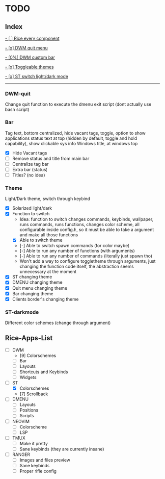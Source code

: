 # TODO

## Index

[ - [ ] Rice every component](#Rice-Apps-List)

[ - [x] DWM quit menu](#DWM-quit)

[ - [0%] DWM custom bar](#Bar)

[ - [x] Toggleable themes](#Theme)

[ - [x] ST switch light/dark mode](#ST-darkmode)

---

### DWM-quit  

 Change quit function to execute the dmenu exit script (dont actually use bash script)

### Bar

 Tag text, bottom centralized, hide vacant tags, toggle, option to show applications
 status text at top (hidden by default, toggle and hold capability), show clickable sys info
 Windows title, at windows top

 - [x] Hide Vacant tags
 - [ ] Remove status and title from main bar
 - [ ] Centralize tag bar
 - [ ] Extra bar (status)
 - [ ] Titles? (no idea)
 
### Theme  

 Light/Dark theme, switch through keybind
 
 - [x] Solarized light/dark
 - [x] Function to switch
   * Idea: function to switch changes commands, keybinds, wallpaper, runs commands, runs functions, changes color scheme, all configurable inside config.h, so it must be able to take a argument and make all those functions
   - [x] Able to switch theme
   - [-] Able to switch spawn commands (for color maybe)
   - [-] Able to run any number of functions (with arguments)
   - [-] Able to run any number of commands (literally just spawn tho)
   * Won't add a way to configure toggletheme through arguments, just changing the function code itself, the abstraction seems unnecessary at the moment  
 - [x] ST changing theme
 - [x] DMENU changing theme
 - [x] Quit menu changing theme
 - [x] Bar changing theme
 - [x] Clients border's changing theme

### ST-darkmode  

 Different color schemes (change through argument)

## Rice-Apps-List

 - [ ] DWM
   - [9] Colorschemes
   - [ ] Bar
   - [ ] Layouts
   - [ ] Shortcuts and Keybinds
   - [ ] Widgets
 - [ ] ST
   - [x] Colorschemes
   - [7] Scrollback
 - [ ] DMENU
   - [ ] Layouts
   - [ ] Positions
   - [ ] Scripts
 - [ ] NEOVIM
   - [ ] Colorscheme
   - [ ] LSP
 - [ ] TMUX
   - [ ] Make it pretty
   - [ ] Sane keybinds (they are currently insane)
 - [ ] RANGER
   - [ ] Images and files preview
   - [ ] Sane keybinds
   - [ ] Proper rifle config
